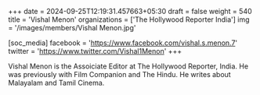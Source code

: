 +++
date = 2024-09-25T12:19:31.457663+05:30
draft = false
weight = 540
title = 'Vishal Menon'
organizations = ['The Hollywood Reporter India']
img = '/images/members/Vishal Menon.jpg'

[soc_media]
facebook = 'https://www.facebook.com/vishal.s.menon.7'
twitter = 'https://www.twitter.com/Vishal1Menon'
+++

Vishal Menon is the Assoiciate Editor at The Hollywood Reporter, India. He was previously with Film Companion and The Hindu. He writes about Malayalam and Tamil Cinema.
